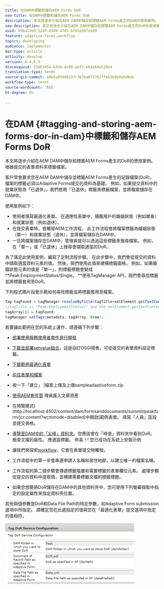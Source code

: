 ```yaml
---
title: 在DAM中標籤和儲存AEM Forms DoR
seo-title: 在DAM中標籤和儲存AEM Forms DoR
description: 本文將逐步介紹在AEM DAM中儲存和標籤AEM Forms產生的DoR的使用案例。 根據提交的表單資料來標籤檔案。
seo-description: 本文將逐步介紹在AEM DAM中儲存和標籤AEM Forms產生的DoR的使用案例。 根據提交的表單資料來標籤檔案。
uuid: b9ba13ed-52d5-4389-a7d5-bf85e58fea49
feature: adaptive-forms,workflow
topics: developing
audience: implementer
doc-type: article
activity: develop
version: 6.4,6.5
discoiquuid: 53961454-633b-4cd8-aef7-e64ab4e528e4
translation-type: tm+mt
source-git-commit: a0e5a99408237c367ea075762ffeb3b9e9a5d8eb
workflow-type: tm+mt
source-wordcount: '655'
ht-degree: 0%

---
```



# 在DAM {#tagging-and-storing-aem-forms-dor-in-dam}中標籤和儲存AEM Forms DoR

本文將逐步介紹在AEM DAM中儲存和標籤AEM Forms產生的DoR的使用案例。 根據提交的表單資料來標籤檔案。

客戶常會要求您在AEM DAM中儲存並標籤AEM Forms產生的記錄檔案(DoR)。 檔案的標籤必須以Adaptive Forms提交的資料為基礎。 例如，如果提交資料中的就業狀態為「已退休」，我們想用「已退休」標籤來標籤檔案，並將檔案儲存在DAM中。

使用案例如下：

* 使用者填寫最適化表單。 在適應性表單中，捕獲用戶的婚姻狀態（例如單身）和就業狀態（例如退休）。
* 在提交表單時，會觸發AEM工作流程。 此工作流程會將檔案標籤為婚姻狀態（單一）和就業狀態（退休），並將檔案儲存在DAM中。
* 一旦將檔案儲存在DAM中，管理員就可以透過這些標籤來搜尋檔案。 例如，在「單一」或「已退休」上搜尋會擷取適當的DoR。

為了滿足此使用案例，編寫了定制流程步驟。 在此步驟中，我們會從提交的資料中擷取適當資料元素的值。 然後，我們使用此值來建構標籤圖格。 例如，如果婚姻狀態元素的值是「單一」，則標籤標題會變成**Peak:EmploymentStatus/Single。 **使用TagManager API，我們會尋找標籤並將標籤套用至DoR。

下列程式碼片段會示範如何尋找標籤並將標籤套用至檔案。

```java
Tag tagFound = tagManager.resolveByTitle(tagTitle+xmlElement.getTextContent());
//tagTitle is "Peak:EmploymentStatus/" and the xmlElement.getTextContent() will return the value Single. So the tag title becomes Peak:EmploymentStatus/Single. Once the tag is found we put the tag in array and apply the tags to the resource as shown below
tagArray[i] = tagFound;
tagManager.setTags(metadata, tagArray, true);
```

若要讓此範例在您的系統上運作，請遵循下列步驟：
* [部署使用服務使用者套件進行開發](/help/forms/assets/common-osgi-bundles/DevelopingWithServiceUser.jar)

* [下載並部署setvalue組合](/help/forms/assets/common-osgi-bundles/SetValueApp.core-1.0-SNAPSHOT.jar)。這是自訂OSGI搭售，可從提交的表單資料設定標籤。

* [下載範例最適化表單](assets/tag-and-store-in-dam-assets.zip)

* [前往表單和檔案](http://localhost:4502/aem/forms.html/content/dam/formsanddocuments)

* 按一下「建立」 |檔案上傳及上傳sampleadaptiveform.zip

* [使用AEM套件管](assets/tag-and-store-in-dam-assets.zip) 理員匯入文章資產
* 在預覽模式](http://localhost:4502/content/dam/formsanddocuments/summit/peakform/jcr:content?wcmmode=disabled)中開啟[範例表單。 填寫「人員」區段並提交表格。
* [導覽至DAM中的「尖峰」資料夾](http://localhost:4502/assets.html/content/dam/Peak)。您應該會在「峰值」資料夾中看到DoR。 檢查文檔的屬性。 應適當標籤。
恭喜！! 您已成功在系統上安裝示例

* 讓我們來探索[workflow](http://localhost:4502/editor.html/conf/global/settings/workflow/models/TagAndStoreDoRinDAM.html)，它會在表單提交時觸發。
* 工作流程中的第一步會串連申請人名稱和居住地郡，以建立唯一的檔案名稱。
* 工作流程的第二個步驟會傳遞標籤階層和需要標籤的表單欄位元素。 處理步驟從提交的資料中提取值，並構建需要標籤文檔的標籤標題。
* 如果您想要將DoR儲存在DAM中的其他資料夾中，您可使用下列螢幕擷取中指定的設定屬性來指定資料夾位置。

其他兩個參數是DoR和Data File Path的特定參數，如Adaptive Form submission選項中所指定。 請確定您在此處指定的值與您在「最適化表單」提交選項中指定的值相符。

![標籤多](assets/tag_dor_service_configuration.gif)

